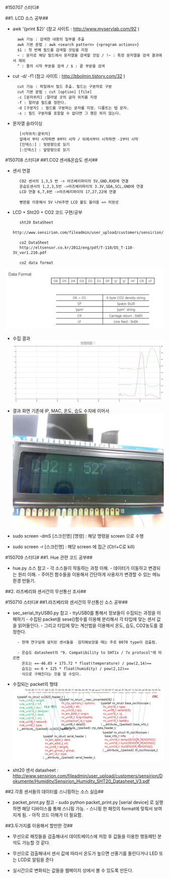 #150707 스터디#

##1. LCD 소스 공부##

- awk '{print $2}' (참고 사이트 : http://www.myservlab.com/92 ) 

        awk 기능 : 검색한 내용의 일부를 추출  
        awk 기본 문법 : awk <search pattern> {<program actions>}  
        $1 : 첫 번째 필드를 검색할 것임을 지정  
        ~ : 문자로 해당 필드에서 문자열을 검색할 것임 / !~ : 특정 문자열을 검색 결과에서 제외  
        ^ : 줄의 시작 부분을 검색 / $ : 끝 부분을 검색  

- cut -d/ -f1 (참고 사이트 : http://bbolmin.tistory.com/32 )  

        cut 기능 : 파일에서 필드 추출. 필드는 구분자로 구분  
        cut 기본 문법 : cut [option] [file]  
        -c [문자위치] :잘라낼 곳의 글자 위치를 지정  
        -f : 잘라낼 필드를 정한다.  
        -d [구분자] : 필드를 구분하는 문자를 지정. 디폴트는 탭 문자.  
        -s : 필드 구분자를 포함할 수 없다면 그 행은 하지 않는다.  

- 문자열 슬라이싱

         [시작위치:끝위치]
         앞에서 부터 시작하면 0부터 시작 / 뒤에서부터 시작하면 -1부터 시작
         [인덱스:] : 뒷방향으로 읽기
         [:인덱스] : 앞방향으로 읽기
        

#150708 스터디#
##1.CO2 센서&온습도 센서##

- 센서 연결  

         CO2 센서의 1,3,5 번 -> 라즈베리파이의 5V,GND,RXD에 연결
         온습도센서의 1,2,3,5번 ->라즈베리파이의 3.3V,SDA,SCL,GND에 연결
         LCD 연결 6,7,8번 ->라즈베리파이의 17,27,22에 연결
         
         빵판을 이용해서 5V 나눠주면 LCD 불도 들어옴 => 미완성
         
- LCD + Sht20 + CO2 코드 구현/공부

         sht20 DataSheet
         http://www.sensirion.com/fileadmin/user_upload/customers/sensirion/Dokumente/Humidity/Sensirion_Humidity_SHT20_Datasheet_V3.pdf
         
         co2 DataSheet
         http://eltsensor.co.kr/2012/eng/pdf/T-110/DS_T-110-3V_ver1.210.pdf
         
         co2 data format
![](picture/co2_dataformat.JPG)

- 수집 결과
![](picture/sht20_co2.JPG) 

- 결과 화면
         기존에 IP, MAC, 온도, 습도 수치에 이어서
![](picture/IMG_0081.jpg)

- sudo screen -dmS [스크린명] [명령] : 해당 명령을 screen 으로 수행
- sudo screen -r [스크린명] : 해당 screen 에 접근 (Ctrl+C로 kill)

#150709 스터디#
##1. Hue 관련 코드 공부##
- hue.py 소스 참고
		- 각 소스들이 작동하는 과정 이해.
		- 데이터가 이동하고 변경되는 원리 이해.
		- 주어진 함수들을 이용해서 간단하게 사용자가 변경할 수 있는 메뉴환경 만들기.
		
         
##2. 라즈베리와 센서간의 무선통신 조사##


#150710 스터디#
##1.라즈베리와 센서간의 무선통신 소스 공부##
- sec_serial_ttyUSB0.py 참고
	 	- ttyUSB0를 통해서 정보들이 수집되는 과정을 이해하기
		- 수집된 packet을 sese()함수를 이용해 분리해서 각 타입에 맞는 센서 값을 읽어들인다.
        - 그리고 타입에 맞는 계산법을 이용해서 온도, 습도, CO2농도를 결정한다.
            
        - 현재 연구실에 설치된 센서들을  검지해보았을 때는 주로 0070 type이 검출됨.
            
        - 온습도 datasheet의 "9. Compatibility to SHT1x / 7x protocol"에 따르면
          온도는 ==-46.85 + 175.72 * float(temperature) / pow(2,14)==
          습도는 ==-6 + 125 * float(humidity) / pow(2,12)==
          식으로 구해진다는 것을 알 수있다.
            
- 수집되는 packet의 형태
![](picture/serial_packet_format.jpg)

- sht20 센서 datasheet : http://www.sensirion.com/fileadmin/user_upload/customers/sensirion/Dokumente/Humidity/Sensirion_Humidity_SHT20_Datasheet_V3.pdf


##2.각종 센서들의 데이터를 스니핑하는 소스 실습##
- packet_print.py 참고
		- sudo python packet_print.py [serial device] 로 실행하면
		  해당 디바이스를 통해 스니핑 가능.
        - 스니핑 한 패킷의 format에 맞춰서 보여지게 됨.
        - 아직 코드 이해가 더 필요함.

##3.두가지를 이용해서 할만한 것##
- 무선으로 패킷들을 검출해내서 데이트베이스에 저장 후 
	값들을 이용한 행동패턴 분석도 가능할 것 같다.
    
- 무선으로 검출해내서 센서 값에 따라서 
	온도가 높으면 선풍기를 돌린다거나  LED 또는 LCD로 알림을 준다
    
- 실시간으로 변화되는 값들을 웹페이지 상에서 볼 수 있도록 만든다.
